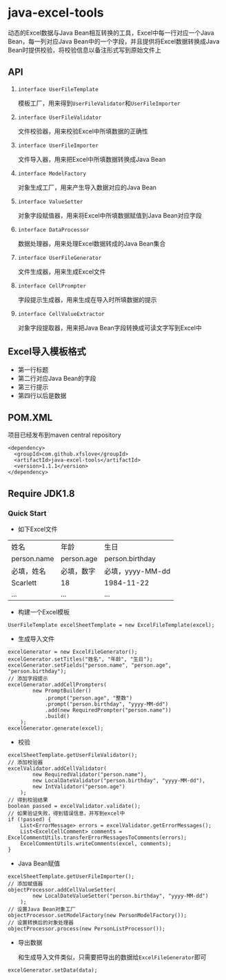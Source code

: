 # java-excel-tools

动态的Excel数据与Java Bean相互转换的工具，Excel中每一行对应一个Java Bean，每一列对应Java Bean中的一个字段，并且提供将Excel数据转换成Java Bean时提供校验，将校验信息以备注形式写到原始文件上

## API
	
1. <code>interface UserFileTemplate</code>

	模板工厂，用来得到<code>UserFileValidator</code>和<code>UserFileImporter</code>
	
1. <code>interface UserFileValidator</code>

	文件校验器，用来校验Excel中所填数据的正确性	
	
1. <code>interface UserFileImporter</code>

	文件导入器，用来把Excel中所填数据转换成Java Bean
	
1. <code>interface ModelFactory</code>

	对象生成工厂，用来产生导入数据对应的Java Bean
	
1. <code>interface ValueSetter</code>

	对象字段赋值器，用来将Excel中所填数据赋值到Java Bean对应字段
	
1. <code>interface DataProcessor</code>

	数据处理器，用来处理Excel数据转成的Java Bean集合
	
1.	<code>interface UserFileGenerator</code>

	文件生成器，用来生成Excel文件
	
1. <code>interface CellPrompter</code>

	字段提示生成器，用来生成在导入时所填数据的提示
	
1. <code>interface CellValueExtractor</code>

	对象字段提取器，用来把Java Bean字段转换成可读文字写到Excel中
	
## Excel导入模板格式
- 第一行标题
- 第二行对应Java Bean的字段
- 第三行提示
- 第四行以后是数据	

## POM.XML

项目已经发布到maven central repository

```
<dependency>
  <groupId>com.github.xfslove</groupId>
  <artifactId>java-excel-tools</artifactId>
  <version>1.1.1</version>
</dependency>
```

## Require JDK1.8


### Quick Start
- 如下Excel文件

<table>
<tr><td>姓名</td><td>年龄</td><td>生日</td></tr>
<td>person.name</td><td>person.age</td><td>person.birthday</td>
<tr><td>必填，姓名</td><td>必填，数字</td><td>必填，yyyy-MM-dd</td></tr>
<tr><td>Scarlett</td><td>18</td><td>1984-11-22</td></tr>
<tr><td>...</td><td>...</td><td>...</td></tr>
</table>

- 构建一个Excel模板

```
UserFileTemplate excelSheetTemplate = new ExcelFileTemplate(excel);
```

- 生成导入文件

```
excelGenerator = new ExcelFileGenerator();
excelGenerator.setTitles("姓名", "年龄", "生日");
excelGenerator.setFields("person.name", "person.age", "person.birthday");
// 添加字段提示
excelGenerator.addCellPrompters(
        new PromptBuilder()
            .prompt("person.age", "整数")
            .prompt("person.birthday", "yyyy-MM-dd")
            .add(new RequiredPrompter("person.name"))
            .build()
    );
excelGenerator.generate(excel);
```

- 校验

```
excelSheetTemplate.getUserFileValidator();
// 添加校验器
excelValidator.addCellValidator(
		new RequiredValidator("person.name"),
	  	new LocalDateValidator("person.birthday", "yyyy-MM-dd"),
     	new IntValidator("person.age")
    );
// 得到校验结果
boolean passed = excelValidator.validate();
// 如果验证失败，得到错误信息，并写到excel中
if (!passed) {
	List<ErrorMessage> errors = excelValidator.getErrorMessages();
	List<ExcelCellComment> comments = ExcelCommentUtils.transferErrorMessagesToComments(errors);
	ExcelCommentUtils.writeComments(excel, comments);
}  
```

- Java Bean赋值

```
excelSheetTemplate.getUserFileImporter();
// 添加赋值器
objectProcessor.addCellValueSetter(
        new LocalDateValueSetter("person.birthday", "yyyy-MM-dd")
    );
// 设置Java Bean对象工厂
objectProcessor.setModelFactory(new PersonModelFactory());
// 设置转换后的对象处理器
objectProcessor.process(new PersonListProcessor());
```

- 导出数据

	和生成导入文件类似，只需要把导出的数据给<code>ExcelFileGenerator</code>即可

```
excelGenerator.setData(data);
```
